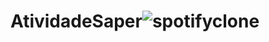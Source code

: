 # AtividadeSaper![spotifyclone](https://github.com/Anxp1/AtividadeSaper/assets/126295501/3af2065e-4491-4d32-8be3-ea8b963338ba)
